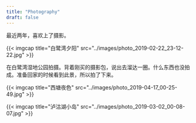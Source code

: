 ```yaml
---
title: "Photography"
draft: false
---
```


最近两年，喜欢上了摄影。

{{< imgcap title="白鹭湾夕阳" src="../images/photo_2019-02-22_23-12-22.jpg" >}}

在白鹭湾湿地公园拍摄。背着刚买的摄影包，说出去溜达一圈。什么东西也没拍成。准备回家的时候看到此景，所以拍了下来。



{{< imgcap title="西塘夜色" src="../images/photo_2019-04-17_00-25-49.jpg" >}}

{{< imgcap title="泸沽湖小岛" src="../images/photo_2019-03-02_00-08-07.jpg" >}}

